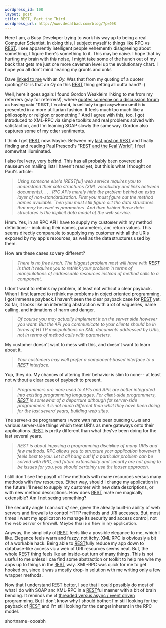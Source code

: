 ```yaml
--- 
wordpress_id: 108
layout: post
title: REST, Part the Third.
wordpress_url: http://www.decafbad.com/blog/?p=108
---
```

<p>Here I am, a Busy Developer trying to work his way up to being a real Computer Scientist.  In doing this, I subject myself to things like RPC vs <a href="http://www.decafbad.com/twiki/bin/view/Main/REST">REST</a>.  I see apparently intelligent people vehemently disagreeing about something, I figure there's something to it.  This may be naive.  I hope that by hurting my brain with this noise, I might take some of the hunch out of my back that gets me just one more caveman level up the evolutionary chart.  I hope you all don't mind hearing my grunts and unks.</p>
<p>Dave <a href="http://scriptingnews.userland.com/backissues/2002/04/26#l8a0f5f3b2b135d1dfc731ae637ce8673">linked to me</a> with an <i>Oy.</i>  Was that from my quoting of a quoter quoting?  Or is that an <i>Oy</i> on this <a href="http://www.decafbad.com/twiki/bin/view/Main/REST">REST</a> thing getting all outta hand? :) </p>
<p>Well, here it goes again:  I found Gordon Weakleim linking to me from my referrers (yay for referrers!), where <a href="http://radio.weblogs.com/0106046/2002/04/26.html#a27">quotes someone on a discussion forum</a> as having said "REST, I'm afraid, is unlikely to get anywhere until it is presented in a more utilitarian fashion. It feels much too much like a philosophy or religion or something."  And I agree with this, too.  I got introduced to XML-RPC via simple toolkits and real problems solved with satisfaction, and I'm learning SOAP slowly the same way.  Gordon also captures some of my other sentiments.</p>
<p>I think I get <a href="http://www.decafbad.com/twiki/bin/view/Main/REST">REST</a> now.  Maybe.  Between my <a href="http://www.decafbad.com/news_archives/000127.shtml">last post on <a href="http://www.decafbad.com/twiki/bin/view/Main/REST">REST</a></a> and finally finding and reading Paul Prescod's "<a href="http://www.xml.com/pub/a/2002/02/20/rest.html?page=1">REST and the Real World</a>", I feel somewhat illuminated.  </p>
<p>I also feel very, very behind.  This has all probably been covered ad nauseum on mailing lists I haven't read yet, but this is what I thought on Paul's article:<blockquote><i>Using someone else's [RESTful] web service requires you to understand their data structures (XML vocabulary and links between documents). . . . RPC APIs merely hide the problem behind an extra layer of non-standardization. First you must figure out the method names available. Then you must still figure out the data structures that may be used as parameters. And then behind those data structures is the implicit data model of the web service.</i></blockquote>Hmm.  Yes, in an RPC API I have to supply my customer with my method definitions-- including their names, parameters, and return values.  This seems directly comparable to supplying my customer with all the URIs exposed by my app's resources, as well as the data structures used by them.</p>
<p>How are these cases so very different?<blockquote><i>There is no free lunch. The biggest problem most will have with <a href="http://www.decafbad.com/twiki/bin/view/Main/REST">REST</a> is that it requires you to rethink your problem in terms of manipulations of addressable resources instead of method calls to a component.</i></blockquote>I don't want to rethink my problem, at least not without a clear payback.  When I first learned to rethink my problems in object oriented programming, I got immense payback.  I haven't seen the clear payback case for <a href="http://www.decafbad.com/twiki/bin/view/Main/REST">REST</a> yet.  So far, it looks like an interesting abstraction with a lot of vagueries, name calling, and intimations of harm and danger.</p>
<blockquote><i>Of course you may actually implement it on the server side however you want. But the API you communicate to your clients should be in terms of HTTP manipulations on XML documents addressed by URIs, not in terms of method calls with parameters.</i></blockquote>My customer doesn't want to mess with this, and doesn't want to learn about it.
<blockquote><i>Your customers may well prefer a component-based interface to a <a href="http://www.decafbad.com/twiki/bin/view/Main/REST">REST</a> interface.</i></blockquote>Yup, they do.  My chances of altering their behavior is slim to none-- at least not without a clear case of payback to present.
<blockquote><i>Programmers are more used to APIs and APIs are better integrated into existing programming languages. For client-side programmers, <a href="http://www.decafbad.com/twiki/bin/view/Main/REST">REST</a> is somewhat of a departure although for server-side programmers it is not much different than what they have been doing for the last several years, building web sites.</i></blockquote>The server-side programmers I work with have been building CGIs and various server-side things which treat URI's as mere gateways onto their applications.  <a href="http://www.decafbad.com/twiki/bin/view/Main/REST">REST</a> is pretty different than what they've been doing for the last several years.
<blockquote><i>REST is about imposing a programming discipline of many URIs and few methods. RPC allows you to structure your application however it feels best to you. Let it all hang out! If a particular problem can be solved with RPC, and future extensibility and security are not going to be issues for you, you should certainly use the looser approach.</i></blockquote>I still don't see the payoff of few methods with many resources versus many methods with few resources.  Either way, should I change my application in the future I'll need to supply my customer with new data descriptions, or with new method descriptions.  How does <a href="http://www.decafbad.com/twiki/bin/view/Main/REST">REST</a> make me magically extensible?  Am I not seeing something?
<p>The security angle I can <i>sort of</i> see, given the already built-in ability of web servers and firewalls to control HTTP methods and URI accesses.  But, most times I want my application to manage its security and access control, not the web server or firewall.  Maybe this is a flaw in my application.</p>
<p>Anyway, the simplicity of <a href="http://www.decafbad.com/twiki/bin/view/Main/REST">REST</a> feels like a possible elegance to me, which I like.  Elegance feels warm and fuzzy, not itchy.  XML-RPC is obviously a bit of a workable hack.  Being able to <a href="http://www.decafbad.com/twiki/bin/view/Main/REST">REST</a>fully reduce my app down to database-like access via a web of URI resources seems neat.  But, the whole <a href="http://www.decafbad.com/twiki/bin/view/Main/REST">REST</a> thing feels like an inside-out turn of many things.  This is not useful to me unless I can find some abstraction or toolkit to help me wire my apps up to things in the <a href="http://www.decafbad.com/twiki/bin/view/Main/REST">REST</a> way.  XML-RPC was quick for me to get hooked on, since it was a mostly drop-in solution with me writing only a few wrapper methods.</p>
<p>Now that I understand <a href="http://www.decafbad.com/twiki/bin/view/Main/REST">REST</a> better, I see that I could possibly do most of what I do with SOAP and XML-RPC in a <a href="http://www.decafbad.com/twiki/bin/view/Main/REST">REST</a>ful manner with a bit of brain bending.  It reminds me of <a href="http://www.decafbad.com/news_archives/000090.shtml#000090">threaded versus async / event driven</a> programming.  But I don't know why I should bother: I'm still looking for the payback of <a href="http://www.decafbad.com/twiki/bin/view/Main/REST">REST</a> and I'm still looking for the danger inherent in the RPC model.  </p>
<!--more-->
shortname=oooabh

